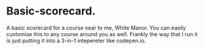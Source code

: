 # Basic-scorecard.
A basic scorecard for a course near to me, White Manor. You can easily customise this to any course around you as well. Frankly the way that I run it is just putting it into a 3-in-1 intepereter like codepen.io.
